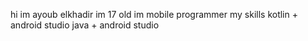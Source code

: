 hi 
im ayoub elkhadir 
im 17 old
im mobile programmer 
my skills 
  kotlin + android studio 
  java + android studio
  


<!---
ATUTGBM/ATUTGBM is a ✨ special ✨ repository because its `README.md` (this file) appears on your GitHub profile.
You can click the Preview link to take a look at your changes.
--->
